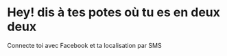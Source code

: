 # Hey! dis à tes potes où tu es en deux deux

Connecte toi avec Facebook 
et ta localisation par SMS
